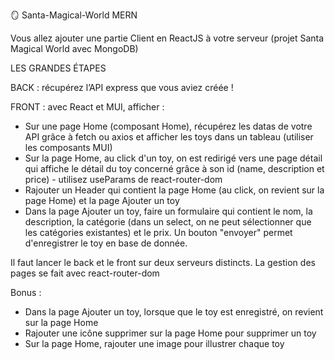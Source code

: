 🪞 Santa-Magical-World MERN 

Vous allez ajouter une partie Client en ReactJS à votre serveur (projet Santa Magical World avec MongoDB)

LES GRANDES ÉTAPES

BACK : récupérez l’API express que vous aviez créée ! 

FRONT : avec React et MUI, afficher :
- Sur une page Home (composant Home), récupérez les datas de votre API grâce à fetch ou axios et afficher les toys dans un tableau (utiliser les composants MUI)
- Sur la page Home, au click d'un toy, on est redirigé vers une page détail qui affiche le détail du toy concerné grâce à son id (name, description et price) - utilisez useParams de react-router-dom
- Rajouter un Header qui contient la page Home (au click, on revient sur la page Home) et la page Ajouter un toy
- Dans la page Ajouter un toy, faire un formulaire qui contient le nom, la description, la catégorie (dans un select, on ne peut sélectionner que les catégories existantes) et le prix. Un bouton "envoyer" permet d'enregistrer le toy en base de donnée. 


Il faut lancer le back et le front sur deux serveurs distincts. 
La gestion des pages se fait avec react-router-dom


Bonus : 
- Dans la page Ajouter un toy, lorsque que le toy est enregistré, on revient sur la page Home
- Rajouter une icône supprimer sur la page Home pour supprimer un toy 
- Sur la page Home, rajouter une image pour illustrer chaque toy 